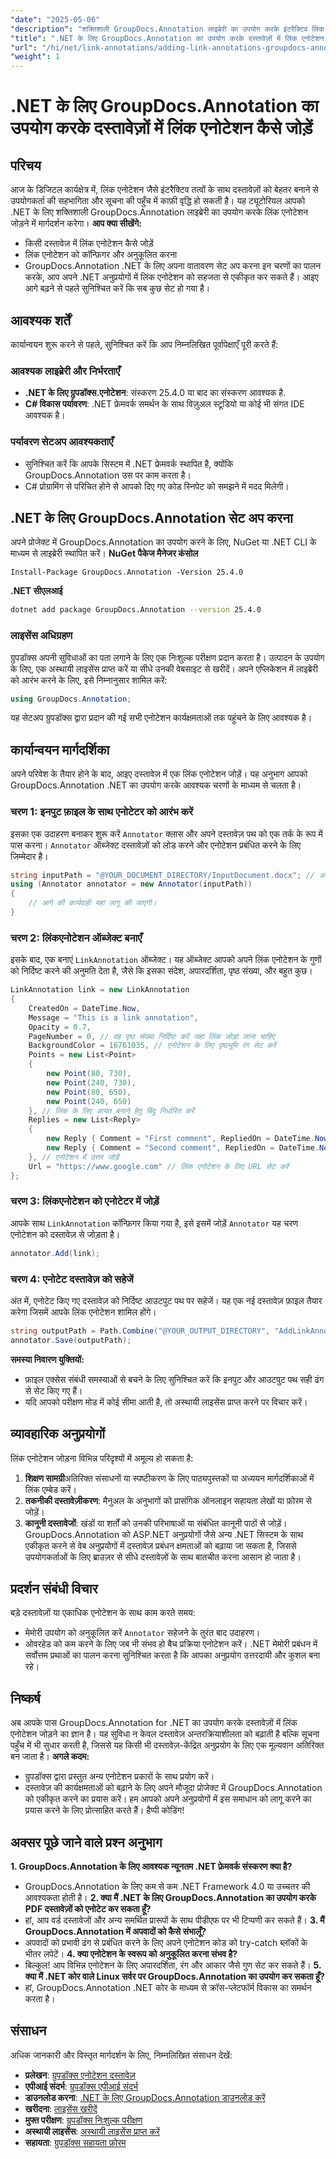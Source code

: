 ```yaml
---
"date": "2025-05-06"
"description": "शक्तिशाली GroupDocs.Annotation लाइब्रेरी का उपयोग करके इंटरैक्टिव लिंक एनोटेशन जोड़कर अपने .NET अनुप्रयोगों को बेहतर बनाने का तरीका जानें। हमारे चरण-दर-चरण मार्गदर्शिका का पालन करें और आज दस्तावेज़ अन्तरक्रियाशीलता में सुधार करें।"
"title": ".NET के लिए GroupDocs.Annotation का उपयोग करके दस्तावेज़ों में लिंक एनोटेशन कैसे जोड़ें | डेवलपर गाइड"
"url": "/hi/net/link-annotations/adding-link-annotations-groupdocs-annotation-dotnet/"
"weight": 1
---
```


# .NET के लिए GroupDocs.Annotation का उपयोग करके दस्तावेज़ों में लिंक एनोटेशन कैसे जोड़ें
## परिचय
आज के डिजिटल कार्यक्षेत्र में, लिंक एनोटेशन जैसे इंटरैक्टिव तत्वों के साथ दस्तावेज़ों को बेहतर बनाने से उपयोगकर्ता की सहभागिता और सूचना की पहुँच में काफ़ी वृद्धि हो सकती है। यह ट्यूटोरियल आपको .NET के लिए शक्तिशाली GroupDocs.Annotation लाइब्रेरी का उपयोग करके लिंक एनोटेशन जोड़ने में मार्गदर्शन करेगा।
**आप क्या सीखेंगे:**
- किसी दस्तावेज़ में लिंक एनोटेशन कैसे जोड़ें
- लिंक एनोटेशन को कॉन्फ़िगर और अनुकूलित करना
- GroupDocs.Annotation .NET के लिए अपना वातावरण सेट अप करना
इन चरणों का पालन करके, आप अपने .NET अनुप्रयोगों में लिंक एनोटेशन को सहजता से एकीकृत कर सकते हैं। आइए आगे बढ़ने से पहले सुनिश्चित करें कि सब कुछ सेट हो गया है।
## आवश्यक शर्तें
कार्यान्वयन शुरू करने से पहले, सुनिश्चित करें कि आप निम्नलिखित पूर्वापेक्षाएँ पूरी करते हैं:
### आवश्यक लाइब्रेरी और निर्भरताएँ
- **.NET के लिए ग्रुपडॉक्स.एनोटेशन**: संस्करण 25.4.0 या बाद का संस्करण आवश्यक है.
- **C# विकास पर्यावरण**: .NET फ्रेमवर्क समर्थन के साथ विज़ुअल स्टूडियो या कोई भी संगत IDE आवश्यक है।
### पर्यावरण सेटअप आवश्यकताएँ
- सुनिश्चित करें कि आपके सिस्टम में .NET फ्रेमवर्क स्थापित है, क्योंकि GroupDocs.Annotation उस पर काम करता है।
- C# प्रोग्रामिंग से परिचित होने से आपको दिए गए कोड स्निपेट को समझने में मदद मिलेगी।
## .NET के लिए GroupDocs.Annotation सेट अप करना
अपने प्रोजेक्ट में GroupDocs.Annotation का उपयोग करने के लिए, NuGet या .NET CLI के माध्यम से लाइब्रेरी स्थापित करें।
**NuGet पैकेज मैनेजर कंसोल**
```shell
Install-Package GroupDocs.Annotation -Version 25.4.0
```
**.NET सीएलआई**
```bash
dotnet add package GroupDocs.Annotation --version 25.4.0
```
### लाइसेंस अधिग्रहण
ग्रुपडॉक्स अपनी सुविधाओं का पता लगाने के लिए एक निःशुल्क परीक्षण प्रदान करता है। उत्पादन के उपयोग के लिए, एक अस्थायी लाइसेंस प्राप्त करें या सीधे उनकी वेबसाइट से खरीदें।
अपने एप्लिकेशन में लाइब्रेरी को आरंभ करने के लिए, इसे निम्नानुसार शामिल करें:
```csharp
using GroupDocs.Annotation;
```
यह सेटअप ग्रुपडॉक्स द्वारा प्रदान की गई सभी एनोटेशन कार्यक्षमताओं तक पहुंचने के लिए आवश्यक है।
## कार्यान्वयन मार्गदर्शिका
अपने परिवेश के तैयार होने के बाद, आइए दस्तावेज़ में एक लिंक एनोटेशन जोड़ें। यह अनुभाग आपको GroupDocs.Annotation .NET का उपयोग करके आवश्यक चरणों के माध्यम से चलता है।
### चरण 1: इनपुट फ़ाइल के साथ एनोटेटर को आरंभ करें
इसका एक उदाहरण बनाकर शुरू करें `Annotator` क्लास और अपने दस्तावेज़ पथ को एक तर्क के रूप में पास करना। `Annotator` ऑब्जेक्ट दस्तावेज़ों को लोड करने और एनोटेशन प्रबंधित करने के लिए जिम्मेदार है।
```csharp
string inputPath = "@YOUR_DOCUMENT_DIRECTORY/InputDocument.docx"; // अपने दस्तावेज़ पथ से प्रतिस्थापित करें
using (Annotator annotator = new Annotator(inputPath))
{
    // आगे की कार्यवाही यहां लागू की जाएगी।
}
```
### चरण 2: लिंकएनोटेशन ऑब्जेक्ट बनाएँ
इसके बाद, एक बनाएं `LinkAnnotation` ऑब्जेक्ट। यह ऑब्जेक्ट आपको अपने लिंक एनोटेशन के गुणों को निर्दिष्ट करने की अनुमति देता है, जैसे कि इसका संदेश, अपारदर्शिता, पृष्ठ संख्या, और बहुत कुछ।
```csharp
LinkAnnotation link = new LinkAnnotation
{
    CreatedOn = DateTime.Now,
    Message = "This is a link annotation",
    Opacity = 0.7,
    PageNumber = 0, // वह पृष्ठ संख्या निर्दिष्ट करें जहां लिंक जोड़ा जाना चाहिए
    BackgroundColor = 16761035, // एनोटेशन के लिए पृष्ठभूमि रंग सेट करें
    Points = new List<Point>
    {
        new Point(80, 730),
        new Point(240, 730),
        new Point(80, 650),
        new Point(240, 650)
    }, // लिंक के लिए आयत बनाने हेतु बिंदु निर्धारित करें
    Replies = new List<Reply>
    {
        new Reply { Comment = "First comment", RepliedOn = DateTime.Now },
        new Reply { Comment = "Second comment", RepliedOn = DateTime.Now }
    }, // एनोटेशन में उत्तर जोड़ें
    Url = "https://www.google.com" // लिंक एनोटेशन के लिए URL सेट करें
};
```
### चरण 3: लिंकएनोटेशन को एनोटेटर में जोड़ें
आपके साथ `LinkAnnotation` कॉन्फ़िगर किया गया है, इसे इसमें जोड़ें `Annotator` यह चरण एनोटेशन को दस्तावेज़ से जोड़ता है।
```csharp
annotator.Add(link);
```
### चरण 4: एनोटेट दस्तावेज़ को सहेजें
अंत में, एनोटेट किए गए दस्तावेज़ को निर्दिष्ट आउटपुट पथ पर सहेजें। यह एक नई दस्तावेज़ फ़ाइल तैयार करेगा जिसमें आपके लिंक एनोटेशन शामिल होंगे।
```csharp
string outputPath = Path.Combine("@YOUR_OUTPUT_DIRECTORY", "AddLinkAnnotation-output.docx");
annotator.Save(outputPath);
```
**समस्या निवारण युक्तियों:**
- फ़ाइल एक्सेस संबंधी समस्याओं से बचने के लिए सुनिश्चित करें कि इनपुट और आउटपुट पथ सही ढंग से सेट किए गए हैं।
- यदि आपको परीक्षण मोड में कोई सीमा आती है, तो अस्थायी लाइसेंस प्राप्त करने पर विचार करें।
## व्यावहारिक अनुप्रयोगों
लिंक एनोटेशन जोड़ना विभिन्न परिदृश्यों में अमूल्य हो सकता है:
1. **शिक्षण सामग्री**अतिरिक्त संसाधनों या स्पष्टीकरण के लिए पाठ्यपुस्तकों या अध्ययन मार्गदर्शिकाओं में लिंक एम्बेड करें।
2. **तकनीकी दस्तावेज़ीकरण**: मैनुअल के अनुभागों को प्रासंगिक ऑनलाइन सहायता लेखों या फ़ोरम से जोड़ें।
3. **कानूनी दस्तावेजों**: खंडों या शर्तों को उनकी परिभाषाओं या संबंधित कानूनी पाठों से जोड़ें।
GroupDocs.Annotation को ASP.NET अनुप्रयोगों जैसे अन्य .NET सिस्टम के साथ एकीकृत करने से वेब अनुप्रयोगों में दस्तावेज़ प्रबंधन क्षमताओं को बढ़ाया जा सकता है, जिससे उपयोगकर्ताओं के लिए ब्राउज़र से सीधे दस्तावेज़ों के साथ बातचीत करना आसान हो जाता है।
## प्रदर्शन संबंधी विचार
बड़े दस्तावेज़ों या एकाधिक एनोटेशन के साथ काम करते समय:
- मेमोरी उपयोग को अनुकूलित करें `Annotator` सहेजने के तुरंत बाद उदाहरण।
- ओवरहेड को कम करने के लिए जब भी संभव हो बैच प्रक्रिया एनोटेशन करें।
.NET मेमोरी प्रबंधन में सर्वोत्तम प्रथाओं का पालन करना सुनिश्चित करता है कि आपका अनुप्रयोग उत्तरदायी और कुशल बना रहे।
## निष्कर्ष
अब आपके पास GroupDocs.Annotation for .NET का उपयोग करके दस्तावेज़ों में लिंक एनोटेशन जोड़ने का ज्ञान है। यह सुविधा न केवल दस्तावेज़ अन्तरक्रियाशीलता को बढ़ाती है बल्कि सूचना पहुँच में भी सुधार करती है, जिससे यह किसी भी दस्तावेज़-केंद्रित अनुप्रयोग के लिए एक मूल्यवान अतिरिक्त बन जाता है।
**अगले कदम:**
- ग्रुपडॉक्स द्वारा प्रस्तुत अन्य एनोटेशन प्रकारों के साथ प्रयोग करें।
- दस्तावेज़ की कार्यक्षमताओं को बढ़ाने के लिए अपने मौजूदा प्रोजेक्ट में GroupDocs.Annotation को एकीकृत करने का प्रयास करें।
हम आपको अपने अनुप्रयोगों में इस समाधान को लागू करने का प्रयास करने के लिए प्रोत्साहित करते हैं। हैप्पी कोडिंग!
## अक्सर पूछे जाने वाले प्रश्न अनुभाग
**1. GroupDocs.Annotation के लिए आवश्यक न्यूनतम .NET फ्रेमवर्क संस्करण क्या है?**
   - GroupDocs.Annotation के लिए कम से कम .NET Framework 4.0 या उच्चतर की आवश्यकता होती है।
**2. क्या मैं .NET के लिए GroupDocs.Annotation का उपयोग करके PDF दस्तावेज़ों को एनोटेट कर सकता हूँ?**
   - हां, आप वर्ड दस्तावेजों और अन्य समर्थित प्रारूपों के साथ पीडीएफ पर भी टिप्पणी कर सकते हैं।
**3. मैं GroupDocs.Annotation में अपवादों को कैसे संभालूँ?**
   - अपवादों को प्रभावी ढंग से प्रबंधित करने के लिए अपने एनोटेशन कोड को try-catch ब्लॉकों के भीतर लपेटें।
**4. क्या एनोटेशन के स्वरूप को अनुकूलित करना संभव है?**
   - बिल्कुल! आप विभिन्न एनोटेशन के लिए अपारदर्शिता, रंग और आकार जैसे गुण सेट कर सकते हैं।
**5. क्या मैं .NET कोर वाले Linux सर्वर पर GroupDocs.Annotation का उपयोग कर सकता हूँ?**
   - हां, GroupDocs.Annotation .NET कोर के माध्यम से क्रॉस-प्लेटफॉर्म विकास का समर्थन करता है।
## संसाधन
अधिक जानकारी और विस्तृत मार्गदर्शन के लिए, निम्नलिखित संसाधन देखें:
- **प्रलेखन**: [ग्रुपडॉक्स एनोटेशन दस्तावेज़](https://docs.groupdocs.com/annotation/net/)
- **एपीआई संदर्भ**: [ग्रुपडॉक्स एपीआई संदर्भ](https://reference.groupdocs.com/annotation/net/)
- **डाउनलोड करना**: [.NET के लिए GroupDocs.Annotation डाउनलोड करें](https://releases.groupdocs.com/annotation/net/)
- **खरीदना**: [लाइसेंस खरीदें](https://purchase.groupdocs.com/buy)
- **मुफ्त परीक्षण**: [ग्रुपडॉक्स निःशुल्क परीक्षण](https://releases.groupdocs.com/annotation/net/)
- **अस्थायी लाइसेंस**: [अस्थायी लाइसेंस प्राप्त करें](https://purchase.groupdocs.com/temporary-license/)
- **सहायता**: [ग्रुपडॉक्स सहायता फ़ोरम](https://forum.groupdocs.com/c/annotation/)